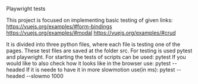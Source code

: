 Playwright tests

This project is focused on implementing basic testing of given links:
https://vuejs.org/examples/#form-bindings
https://vuejs.org/examples/#modal
https://vuejs.org/examples/#crud

It is divided into three python files, where each file is testing one of the pages. These test files are saved at the folder src.
For testing is used pytest and playwright. 
For starting the tests of scripts can be used:
pytest
If you would like to also check how it looks like in the browser use:
pytest --headed
If it is neede to have it in more slowmotion use(in ms):
pytest --headed --slowmo 1000 

